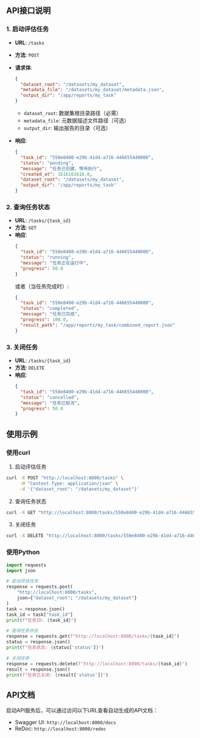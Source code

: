 
## API接口说明

### 1. 启动评估任务

- **URL**: `/tasks`
- **方法**: `POST`
- **请求体**:
  ```json
  {
    "dataset_root": "/datasets/my_dataset",
    "metadata_file": "/datasets/my_dataset/metadata.json",
    "output_dir": "/app/reports/my_task"
  }
  ```
  - `dataset_root`: 数据集根目录路径（必需）
  - `metadata_file`: 元数据描述文件路径（可选）
  - `output_dir`: 输出报告的目录（可选）

- **响应**:
  ```json
  {
    "task_id": "550e8400-e29b-41d4-a716-446655440000",
    "status": "pending",
    "message": "任务已创建，等待执行",
    "created_at": 1616161616.0,
    "dataset_root": "/datasets/my_dataset",
    "output_dir": "/app/reports/my_task"
  }
  ```

### 2. 查询任务状态

- **URL**: `/tasks/{task_id}`
- **方法**: `GET`
- **响应**:
  ```json
  {
    "task_id": "550e8400-e29b-41d4-a716-446655440000",
    "status": "running",
    "message": "任务正在运行中",
    "progress": 50.0
  }
  ```
  或者（当任务完成时）:
  ```json
  {
    "task_id": "550e8400-e29b-41d4-a716-446655440000",
    "status": "completed",
    "message": "任务已完成",
    "progress": 100.0,
    "result_path": "/app/reports/my_task/combined_report.json"
  }
  ```

### 3. 关闭任务

- **URL**: `/tasks/{task_id}`
- **方法**: `DELETE`
- **响应**:
  ```json
  {
    "task_id": "550e8400-e29b-41d4-a716-446655440000",
    "status": "cancelled",
    "message": "任务已取消",
    "progress": 50.0
  }
  ```

## 使用示例

### 使用curl

1. 启动评估任务

```bash
curl -X POST "http://localhost:8000/tasks" \
     -H "Content-Type: application/json" \
     -d '{"dataset_root": "/datasets/my_dataset"}'
```

2. 查询任务状态

```bash
curl -X GET "http://localhost:8000/tasks/550e8400-e29b-41d4-a716-446655440000"
```

3. 关闭任务

```bash
curl -X DELETE "http://localhost:8000/tasks/550e8400-e29b-41d4-a716-446655440000"
```

### 使用Python

```python
import requests
import json

# 启动评估任务
response = requests.post(
    "http://localhost:8000/tasks",
    json={"dataset_root": "/datasets/my_dataset"}
)
task = response.json()
task_id = task["task_id"]
print(f"任务ID: {task_id}")

# 查询任务状态
response = requests.get(f"http://localhost:8000/tasks/{task_id}")
status = response.json()
print(f"任务状态: {status['status']}")

# 关闭任务
response = requests.delete(f"http://localhost:8000/tasks/{task_id}")
result = response.json()
print(f"任务已关闭: {result['status']}")
```

## API文档

启动API服务后，可以通过访问以下URL查看自动生成的API文档：

- Swagger UI: `http://localhost:8000/docs`
- ReDoc: `http://localhost:8000/redoc`